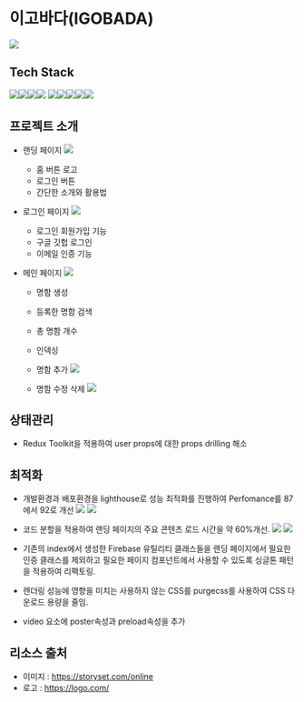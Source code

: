 # 이고바다(IGOBADA)

<img src="/public/images/logo.png">

## Tech Stack

<img src="https://img.shields.io/badge/react-61DAFB?style=for-the-badge&logo=react&logoColor=black"><img src="https://img.shields.io/badge/firebase-FFCA28?style=for-the-badge&logo=firebase&logoColor=white"><img src="https://img.shields.io/badge/Typescript-3178C6?style=for-the-badge&logo=typescript&
logoColor=black"><img src="https://img.shields.io/badge/Redux-764ABC?style=for-the-badge&logo=redux&logoColor=black">
<img src="https://img.shields.io/badge/PostCSS-DD3A0A?style=for-the-badge&logo=postcss&logoColor=black"><img src="https://img.shields.io/badge/git-F05032?style=for-the-badge&logo=git&logoColor=black"><img src="https://img.shields.io/badge/github-181717?style=for-the-badge&logo=github&logoColor=white"><img src="https://img.shields.io/badge/cloudinary-2C39BD?style=for-the-badge&logoColor=black"><img src="https://img.shields.io/badge/Ubuntu-E95420?style=for-the-badge&logo=Ubuntu&logoColor=black">

<!-- <img src="https://img.shields.io/badge/visualstudiocode-007ACC?style=for-the-badge&logo=visualstudiocode&logoColor=black">
<img src="https://img.shields.io/badge/netlify-00C7B7?style=for-the-badge&logo=netlify&logoColor=black"> -->

## 프로젝트 소개

- 랜딩 페이지
  <img src="/public/images/capture/landing.png">

  - 홈 버튼 로고
  - 로그인 버튼
  - 간단한 소개와 활용법

- 로그인 페이지
  <img src="/public/images/capture/login.png">

  - 로그인 회원가입 기능
  - 구글 깃헙 로그인
  - 이메일 인증 기능

- 메인 페이지
  <img src="/public/images/capture/main.png">

  - 명함 생성
  - 등록한 명함 검색
  - 총 명함 개수
  - 인덱싱

  - 명함 추가
    <img src="/public/images/capture/add.png">

  - 명함 수정 삭제
    <img src="/public/images/capture/modify.png">

## 상태관리

- Redux Toolkit을 적용하여 user props에 대한 props drilling 해소

## 최적화

- 개발환경과 배포환경을 lighthouse로 성능 최적화를 진행하여 Perfomance를 87에서 92로 개선
  <img src="/public/images/capture/before opt.PNG">
  <img src="/public/images/capture/after_opt.PNG">
- 코드 분할을 적용하여 랜딩 페이지의 주요 콘텐츠 로드 시간을 약 60%개선.
  <img src="/public/images/capture/splitting_after.PNG">
  <img src="/public/images/capture/splitting_before.PNG">

- 기존의 index에서 생성한 Firebase 유틸리티 클래스들을 랜딩 페이지에서 필요한 인증 클래스를 제외하고 필요한 페이지 컴포넌트에서 사용할 수 있도록 싱글톤 패턴을 적용하여 리팩토링.

- 렌더링 성능에 영향을 미치는 사용하지 않는 CSS를 purgecss를 사용하여 CSS 다운로드 용량을 줄임.

- video 요소에 poster속성과 preload속성을 추가

## 리소스 출처

- 이미지 : https://storyset.com/online
- 로고 : https://logo.com/
